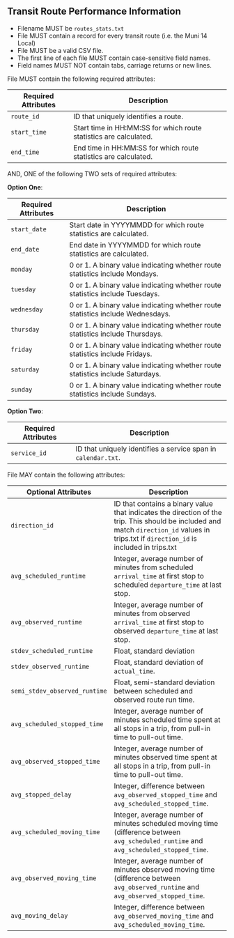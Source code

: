 ## Transit Route Performance Information

 *  Filename MUST be `routes_stats.txt`
 *  File MUST contain a record for every transit route (i.e. the Muni 14 Local) 
 *  File MUST be a valid CSV file.
 *  The first line of each file MUST contain case-sensitive field names.
 *  Field names MUST NOT contain tabs, carriage returns or new lines.

File MUST contain the following required attributes:

Required Attributes	| Description										
----------			| -------------		
`route_id`			| ID that uniquely identifies a route.
`start_time`		| Start time in HH:MM:SS for which route statistics are calculated.
`end_time`			| End time in HH:MM:SS for which route statistics are calculated.

AND, ONE of the following TWO sets of required attributes:

**Option One**:

Required Attributes	| Description										
----------			| -------------		
`start_date`		| Start date in YYYYMMDD for which route statistics are calculated.
`end_date`			| End date in YYYYMMDD for which route statistics are calculated.
`monday`			| 0 or 1. A binary value indicating whether route statistics include Mondays.
`tuesday`			| 0 or 1. A binary value indicating whether route statistics include Tuesdays.
`wednesday`			| 0 or 1. A binary value indicating whether route statistics include Wednesdays.
`thursday`			| 0 or 1. A binary value indicating whether route statistics include Thursdays.
`friday`			| 0 or 1. A binary value indicating whether route statistics include Fridays.
`saturday`			| 0 or 1. A binary value indicating whether route statistics include Saturdays.
`sunday`			| 0 or 1. A binary value indicating whether route statistics include Sundays.

**Option Two**:

Required Attributes	| Description										
----------			| -------------		
`service_id`		| ID that uniquely identifies a service span in `calendar.txt`.

File MAY contain the following attributes:

Optional Attributes				| Description										
----------						| -------------		
`direction_id`					| ID that contains a binary value that indicates the direction of the trip.  This should be included and match `direction_id` values in trips.txt if `direction_id` is included in trips.txt
`avg_scheduled_runtime`			| Integer, average number of minutes from scheduled `arrival_time` at first stop to scheduled `departure_time` at last stop.
`avg_observed_runtime`			| Integer, average number of minutes from observed `arrival_time` at first stop to observed `departure_time` at last stop.
`stdev_scheduled_runtime`		| Float, standard deviation 
`stdev_observed_runtime`		| Float, standard deviation of `actual_time`.
`semi_stdev_observed_runtime`	| Float, semi-standard deviation between scheduled and observed route run time.
`avg_scheduled_stopped_time`	| Integer, average number of minutes scheduled time spent at all stops in a trip, from pull-in time to pull-out time.
`avg_observed_stopped_time`		| Integer, average number of minutes observed time spent at all stops in a trip, from pull-in time to pull-out time.
`avg_stopped_delay`				| Integer, difference between `avg_observed_stopped_time` and `avg_scheduled_stopped_time`.
`avg_scheduled_moving_time`		| Integer, average number of minutes scheduled moving time (difference between `avg_scheduled_runtime` and `avg_scheduled_stopped_time`.
`avg_observed_moving_time`		| Integer, average number of minutes observed moving time (difference between `avg_observed_runtime` and `avg_observed_stopped_time`.
`avg_moving_delay`				| Integer, difference between `avg_observed_moving_time` and `avg_scheduled_moving_time`.
